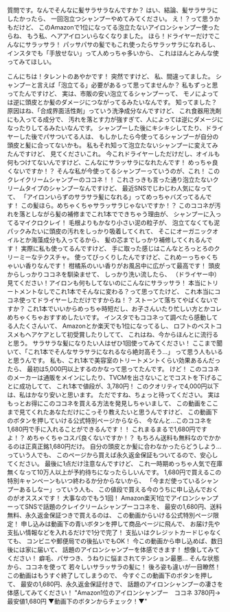質問です。なんでそんなに髪サラサラなんですか？
はい、結論、髪サラサラにしたかったら、
一回泡立つシャンプーやめてみてください。
え！？って思うかもだけど、
このAmazonで1位になってる泡立たないアイロンシャンプー使ったらね、
もう私、ヘアアイロンいらなくなりました。
ほら！ドライヤーだけでこんなにサラッサラ！
パッサパサの髪でもこれ使ったらサラッサラになれるし、
インスタでも「手放せない」って人めっちゃ多いから、
これはほんとみんな使ってみてほしい。

こんにちは！タレントのあやかです！
突然ですけど、
私、間違ってました。
シャンプーと言えば「泡立てる」必要があるって思ってませんか？
私もずっと思ってたんですけど、
実は、市販の安い泡立てるシャンプーって、
モノによっては逆に頭皮とか髪のダメージにつながってるみたいなんです。
知ってました？
原因はね、「合成界面活性剤」っていう洗浄成分なんですけど、
これ食器用洗剤にも入ってる成分で、
汚れを落とす力が強すぎて、人によっては逆にダメージになったりしてるみたいなんです。
シャンプーした後にキシキシしてたり、ドライヤーした後でパサついてる人は、
もしかしたら今使ってるシャンプーが自分の頭皮と髪に合ってないかも。
私もそれ知って泡立たないシャンプーに変えてみたんですけど、
見てくださいこれ。
今これドライヤーしただけだし、オイルも何もつけてないんですけど、こんなにサラッサラになれたんです！
めっちゃ良くないですか！？
そんな私が今使ってるシャンプーっていうのが、これ！
このクレイクリームシャンプーのココネ！！
これさっきも言った通り泡立たないクリームタイプのシャンプーなんですけど、
最近SNSでじわじわ人気になってて、
「アイロンいらずのサラサラ髪になれる」ってめっちゃバズってるんです！
この髪ほら。めちゃくちゃサラッサラじゃないですか！？
このココネが汚れを落としながら髪の補修までこれ1本でできちゃう理由が、
シャンプーに入ってるマイクロクレイ！
毛根よりもかなり小さい泥の粒子が、
泡立てなくても泥パックみたいに頭皮の汚れをしっかり吸着してくれて、
そこにオーガニックオイルとか海藻成分も入ってるから、
髪の芯までしっかり補修してくれるんです！
実際に私も使ってるんですけど、
手に取った感じはこんなとろっとろのクリーミーなテクスチャ。
使ってびっくりしたんですけど、これめーっちゃくちゃいい香りなんです！
柑橘系のいい香りがお風呂中に広がって最高です！
頭皮からしっかりココネを馴染ませて、
しっかり洗い流したら、
（ドライヤー中）
見てください！アイロンも何もしてないのにこんなにサラッサラ！
本当にトリートメントなしでこれ1本でそんなに変わる？って思ってたけど、
これ本当にココネ使ってドライヤーしただけですからね！？
ストーンて落ちてやばくないですか？
これ1本でいいからめっちゃ時短だし、お子さんいたり忙しい方とかコレめちゃくちゃおすすめしたいです。
インスタでもココネって調べたら感動してる人たくさんいて、
Amazonとか楽天でも1位になってるし、
ロフトのベストコスメもヘアケアとして初受賞したりしてて、
これはね、今からほんとに流行ると思う。
サラサラな髪になりたい人はぜひ1回使ってみてください！
ここまで聞いて、「これ1本でそんなサラサラになれるなら絶対高そう…」
って思う人もいると思うんです。
私も、これ1本で美容室のトリートメントくらい効果あるんだったら、
最初は5,000円以上するのかなって思ってたんです。
けど！
このココネのメーカーは通販をメインにしたり、TVCMを出さないことでコストを下げることに成功してて、
これ1本で値段が、3,780円！
このクオリティで4,000円以下は、私はかなり安いと思います。
ただですね、ちょっと待ってください。
実はもっとお得にこのココネを買える方法を発見しちゃいまして、
この動画をここまで見てくれたあなただけにこっそり教えたいと思うんですけど、
この動画下のボタンを押していける公式特別ページからなら、
今なんと…このココネを1,680円で手に入れることができるんです！！
これまるまるで1,680円ですよ！？
めちゃくちゃコスパ良くないですか！？
もちろん送料も無料なのでかかるのは正真正銘1,680円だけ。
自分の頭皮とか髪に合わなかったらどうしよう…っていう人でも、
このページから買えば永久返金保証もついてるので、安心してください。
最後に1点だけ注意なんですけど、
これ一時期めっちゃ人気で在庫無くなって10万人以上が予約待ちになったらしいんです。
1,680円で買えるこの特別キャンペーンもいつ終わるか分からないから、
「今まだ使っているシャンプーあるしなー」っていう人も、
この値段で買える今のうちに申し込んでおくのがオススメです！
大事なのでもう1回！
Amazon楽天1位でアイロンシャンプーってSNSで話題のクレイクリームシャンプーココネを、
最安の1,680円、送料無料、永久返金保証つきで買えるのは、
この動画からいける公式特別ページ限定！
申し込みは動画下の青いボタンを押して商品ページに飛んで、
お届け先や支払い情報などを入れるだけで1分で完了！
支払いはクレジットカードじゃなくても、
コンビニや郵便局での後払いでもOK！
今この動画から申し込めば、数日後には家に届いて、
話題のアイロンシャンプーを体感できます！
想像してみてください！
癖毛、パサつき、うねりに悩まされてテンション最悪…
そんな状態から、ココネを使って
若々しいサラッサラの髪に！
後ろ姿も違いが一目瞭然！
この動画はもうすぐ終了してしまうので、
今すぐこの動画下のボタンを押して、
最安の1,680円、永久返金保証付きで、
話題のアイロンシャンプーの凄さを体感してみてください！
"Amazon1位のアイロンシャンプー　ココネ
3780円→最安値1,680円
▼動画下のボタンからチェック！▼"